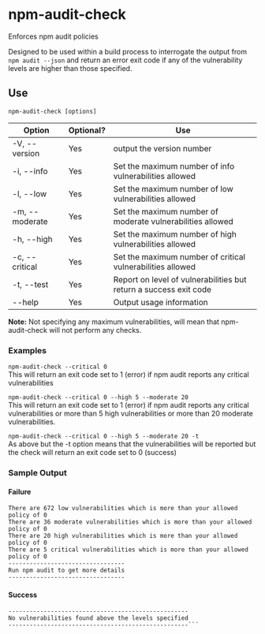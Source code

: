 # npm-audit-check
Enforces npm audit policies

Designed to be used within a build process to interrogate the output from ```npm audit --json``` and return an error exit code if any of the vulnerability levels are higher than those specified.

## Use

```npm-audit-check [options]```

| Option | Optional? | Use |
| ------ | --------- | --- |
| -V, --version | Yes | output the version number
| -i, --info <info policy> | Yes | Set the maximum number of info vulnerabilities allowed |
| -l, --low <low policy>  | Yes | Set the maximum number of low vulnerabilities allowed |
| -m, --moderate <moderate policy> | Yes | Set the maximum number of moderate vulnerabilities allowed |
| -h, --high <high policy> | Yes | Set the maximum number of high vulnerabilities allowed |
| -c, --critical <critical policy> | Yes | Set the maximum number of critical vulnerabilities allowed |
| -t, --test | Yes | Report on level of vulnerabilities but return a success exit code |
| --help | Yes | Output usage information |

**Note:** Not specifying any maximum vulnerabilities, will mean that npm-audit-check will not perform any checks.

### Examples
```npm-audit-check --critical 0```<br/>
This will return an exit code set to 1 (error) if npm audit reports any critical vulnerabilities

```npm-audit-check --critical 0 --high 5 --moderate 20```<br/>
This will return an exit code set to 1 (error) if npm audit reports any critical vulnerabilities or more than 5 high vulnerabilities or more than 20 moderate vulnerabilities.

```npm-audit-check --critical 0 --high 5 --moderate 20 -t```<br/>
As above but the -t option means that the vulnerabilities will be reported but the check will return an exit code set to 0 (success)

### Sample Output
#### Failure
```npm-audit-check --low 0 --moderate 0 --high 0 --critical 0
There are 672 low vulnerabilities which is more than your allowed policy of 0
There are 36 moderate vulnerabilities which is more than your allowed policy of 0
There are 20 high vulnerabilities which is more than your allowed policy of 0
There are 5 critical vulnerabilities which is more than your allowed policy of 0
---------------------------------
Run npm audit to get more details
---------------------------------
```

#### Success
```npm-audit-check --critical 10
---------------------------------------------------
No vulnerabilities found above the levels specified
---------------------------------------------------```
